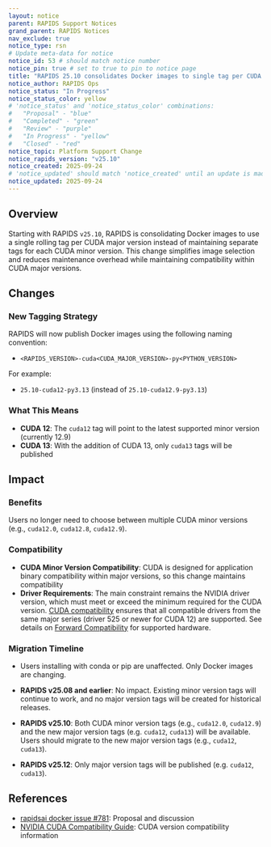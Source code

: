 ```yaml
---
layout: notice
parent: RAPIDS Support Notices
grand_parent: RAPIDS Notices
nav_exclude: true
notice_type: rsn
# Update meta-data for notice
notice_id: 53 # should match notice number
notice_pin: true # set to true to pin to notice page
title: "RAPIDS 25.10 consolidates Docker images to single tag per CUDA major version"
notice_author: RAPIDS Ops
notice_status: "In Progress"
notice_status_color: yellow
# 'notice_status' and 'notice_status_color' combinations:
#   "Proposal" - "blue"
#   "Completed" - "green"
#   "Review" - "purple"
#   "In Progress" - "yellow"
#   "Closed" - "red"
notice_topic: Platform Support Change
notice_rapids_version: "v25.10"
notice_created: 2025-09-24
# 'notice_updated' should match 'notice_created' until an update is made
notice_updated: 2025-09-24
---
```


## Overview

Starting with RAPIDS `v25.10`, RAPIDS is consolidating Docker images to use a single rolling tag per CUDA major version instead of maintaining separate tags for each CUDA minor version. This change simplifies image selection and reduces maintenance overhead while maintaining compatibility within CUDA major versions.

## Changes

### New Tagging Strategy

RAPIDS will now publish Docker images using the following naming convention:
- `<RAPIDS_VERSION>-cuda<CUDA_MAJOR_VERSION>-py<PYTHON_VERSION>`

For example:
- `25.10-cuda12-py3.13` (instead of `25.10-cuda12.9-py3.13`)

### What This Means

- **CUDA 12**: The `cuda12` tag will point to the latest supported minor version (currently 12.9)
- **CUDA 13**: With the addition of CUDA 13, only `cuda13` tags will be published

## Impact

### Benefits

Users no longer need to choose between multiple CUDA minor versions (e.g., `cuda12.0`, `cuda12.8`, `cuda12.9`).

### Compatibility

- **CUDA Minor Version Compatibility**: CUDA is designed for application binary compatibility within major versions, so this change maintains compatibility
- **Driver Requirements**: The main constraint remains the NVIDIA driver version, which must meet or exceed the minimum required for the CUDA version. [CUDA compatibility](https://docs.nvidia.com/deploy/cuda-compatibility/) ensures that all compatible drivers from the same major series (driver 525 or newer for CUDA 12) are supported. See details on [Forward Compatibility](https://docs.nvidia.com/deploy/cuda-compatibility/forward-compatibility.html) for supported hardware.

### Migration Timeline

- Users installing with conda or pip are unaffected. Only Docker images are changing.

- **RAPIDS v25.08 and earlier**: No impact. Existing minor version tags will continue to work, and no major version tags will be created for historical releases.
- **RAPIDS v25.10**: Both CUDA minor version tags (e.g., `cuda12.0`, `cuda12.9`) and the new major version tags (e.g. `cuda12`, `cuda13`) will be available. Users should migrate to the new major version tags (e.g., `cuda12`, `cuda13`).
- **RAPIDS v25.12**: Only major version tags will be published (e.g. `cuda12`, `cuda13`).

## References

- [rapidsai docker issue #781](https://github.com/rapidsai/docker/issues/781): Proposal and discussion
- [NVIDIA CUDA Compatibility Guide](https://docs.nvidia.com/deploy/cuda-compatibility/): CUDA version compatibility information
